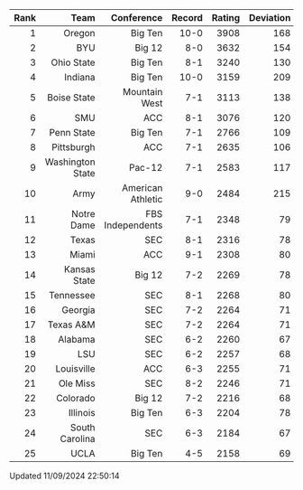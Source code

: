 | Rank  | Team                 | Conference           | Record   | Rating | Deviation |
| ---:  | ---:                 | ---:                 | ---:     | ---:   | ---:      |
| 1     | Oregon               | Big Ten              | 10-0     | 3908   | 168       |
| 2     | BYU                  | Big 12               | 8-0      | 3632   | 154       |
| 3     | Ohio State           | Big Ten              | 8-1      | 3240   | 130       |
| 4     | Indiana              | Big Ten              | 10-0     | 3159   | 209       |
| 5     | Boise State          | Mountain West        | 7-1      | 3113   | 138       |
| 6     | SMU                  | ACC                  | 8-1      | 3076   | 120       |
| 7     | Penn State           | Big Ten              | 7-1      | 2766   | 109       |
| 8     | Pittsburgh           | ACC                  | 7-1      | 2635   | 106       |
| 9     | Washington State     | Pac-12               | 7-1      | 2583   | 117       |
| 10    | Army                 | American Athletic    | 9-0      | 2484   | 215       |
| 11    | Notre Dame           | FBS Independents     | 7-1      | 2348   | 79        |
| 12    | Texas                | SEC                  | 8-1      | 2316   | 78        |
| 13    | Miami                | ACC                  | 9-1      | 2308   | 80        |
| 14    | Kansas State         | Big 12               | 7-2      | 2269   | 78        |
| 15    | Tennessee            | SEC                  | 8-1      | 2268   | 80        |
| 16    | Georgia              | SEC                  | 7-2      | 2264   | 71        |
| 17    | Texas A&M            | SEC                  | 7-2      | 2264   | 71        |
| 18    | Alabama              | SEC                  | 6-2      | 2260   | 67        |
| 19    | LSU                  | SEC                  | 6-2      | 2257   | 68        |
| 20    | Louisville           | ACC                  | 6-3      | 2255   | 71        |
| 21    | Ole Miss             | SEC                  | 8-2      | 2246   | 71        |
| 22    | Colorado             | Big 12               | 7-2      | 2216   | 68        |
| 23    | Illinois             | Big Ten              | 6-3      | 2204   | 78        |
| 24    | South Carolina       | SEC                  | 6-3      | 2184   | 67        |
| 25    | UCLA                 | Big Ten              | 4-5      | 2158   | 69        |

Updated 11/09/2024 22:50:14
